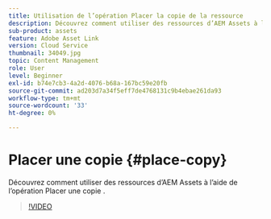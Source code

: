 ```yaml
---
title: Utilisation de l’opération Placer la copie de la ressource
description: Découvrez comment utiliser des ressources d’AEM Assets à l’aide de l’opération Placer une copie .
sub-product: assets
feature: Adobe Asset Link
version: Cloud Service
thumbnail: 34049.jpg
topic: Content Management
role: User
level: Beginner
exl-id: b74e7cb3-4a2d-4076-b68a-167bc59e20fb
source-git-commit: ad203d7a34f5eff7de4768131c9b4ebae261da93
workflow-type: tm+mt
source-wordcount: '33'
ht-degree: 0%

---
```


# Placer une copie {#place-copy}

Découvrez comment utiliser des ressources d’AEM Assets à l’aide de l’opération Placer une copie .

>[!VIDEO](https://video.tv.adobe.com/v/34049/?quality=12)
